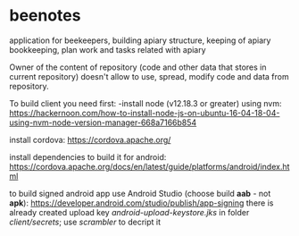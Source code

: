 # beenotes
application for beekeepers, building apiary structure, keeping of apiary bookkeeping, plan work and tasks related with apiary

Owner of the content of repository (code and other data that stores in current repository) doesn't allow to use, spread, modify code and data from repository.

To build client you need first:
-install node (v12.18.3 or greater) using nvm:
https://hackernoon.com/how-to-install-node-js-on-ubuntu-16-04-18-04-using-nvm-node-version-manager-668a7166b854

install cordova:
https://cordova.apache.org/

install dependencies to build it for android:
https://cordova.apache.org/docs/en/latest/guide/platforms/android/index.html

to build signed android app use Android Studio (choose build **aab** - not **apk**):
https://developer.android.com/studio/publish/app-signing
there is already created upload key *android-upload-keystore.jks* in folder *client/secrets*;
use *scrambler* to decript it

